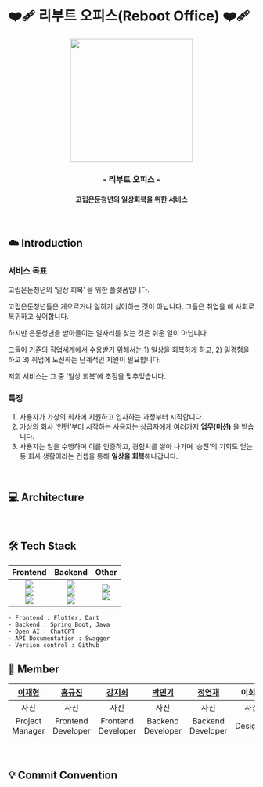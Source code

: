 # ❤️‍🩹 리부트 오피스(Reboot Office) ❤️‍🩹
<div align="center">
<img src="https://github.com/user-attachments/assets/fdb8a902-826a-4ce6-93d2-2a6d563807b2" width="250" height="250" />
<br>

### - 리부트 오피스 -
#### 고립은둔청년의 일상회복을 위한 서비스
<br>
</div>

## ☁️ Introduction

### 서비스 목표
고립은둔청년의 ‘일상 회복’ 을 위한 플랫폼입니다.

고립은둔청년들은 게으르거나 일하기 싫어하는 것이 아닙니다. 그들은 취업을 해 사회로 복귀하고 싶어합니다. 

하지만 은둔청년을 받아들이는 일자리를 찾는 것은 쉬운 일이 아닙니다.

그들이 기존의 직업세계에서 수용받기 위해서는 1) 일상을 회복하게 하고, 2) 일경험을 하고 3) 취업에 도전하는 단계적인 지원이 필요합니다.

저희 서비스는 그 중 ‘일상 회복’에 초점을 맞추었습니다.

### 특징
1. 사용자가 가상의 회사에 지원하고 입사하는 과정부터 시작합니다.
2. 가상의 회사 ‘인턴’부터 시작하는 사용자는 상급자에게 여러가지 **업무(미션)** 을 받습니다.
3. 사용자는 일을 수행하며 이를 인증하고, 경험치를 쌓아 나가며 ‘승진’의 기회도 얻는 등 회사 생활이라는 컨셉을 통해 **일상을 회복**해나갑니다.

<br>

## 💻 Architecture

<br>

## 🛠️ Tech Stack
| Frontend | Backend | Other |
|:---:|:---:|:---:|
| <img src="https://img.shields.io/badge/flutter-02569B?style=flat-square&logo=Flutter&logoColor=white"/><br><img src="https://img.shields.io/badge/dart-0175C2?style=flat-square&logo=Dart&logoColor=white"/><br><img src="https://img.shields.io/badge/getx-8A2BE2?style=flat-square&logo=getx&logoColor=white"/> | <img src="https://img.shields.io/badge/springboot-6DB33F?style=flat-square&logo=springboot&logoColor=white"/><br><img src="https://img.shields.io/badge/java-007396?style=flat-square&logoColor=white"/><br><img src="https://img.shields.io/badge/chatGPT-74aa9c?style=flat-square&logo=openai&logoColor=white"/> | <img src="https://img.shields.io/badge/github-181717?style=flat-square&logo=github&logoColor=white"/><br><img src="https://img.shields.io/badge/swagger-85EA2D?style=flat-square&logo=swagger&logoColor=white"/> |

    - Frontend : Flutter, Dart
    - Backend : Spring Boot, Java
    - Open AI : ChatGPT
    - API Documentation : Swagger
    - Version control : Github


## 👥 Member
| [이재형](https://github.com/jaehyung-99) | [홍규진](https://github.com/Kyujenius) | [강지희](https://github.com/jhk3261) | [박민기](https://github.com/park20011029) | [정연재](https://github.com/zzangjyj0818) | 이희균 |
|:---:|:---:|:---:|:---:|:---:|:---:|
| 사진 | 사진 | 사진 | 사진 | 사진 | 사진 |
| Project Manager | Frontend Developer | Frontend Developer | Backend Developer | Backend Developer | Designer |

<br>

## 💡 Commit Convention
